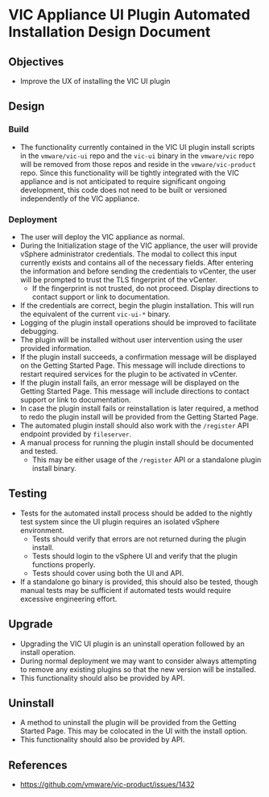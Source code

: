 # VIC Appliance UI Plugin Automated Installation Design Document

## Objectives

- Improve the UX of installing the VIC UI plugin

## Design

### Build

- The functionality currently contained in the VIC UI plugin install scripts in the `vmware/vic-ui` repo and the `vic-ui` binary in the `vmware/vic` repo will be removed from those repos and reside in the `vmware/vic-product` repo. Since this functionality will be tightly integrated with the VIC appliance and is not anticipated to require significant ongoing development, this code does not need to be built or versioned independently of the VIC appliance.

### Deployment

- The user will deploy the VIC appliance as normal.
- During the Initialization stage of the VIC appliance, the user will provide vSphere administrator credentials. The modal to collect this input currently exists and contains all of the necessary fields. After entering the information and before sending the credentials to vCenter, the user will be prompted to trust the TLS fingerprint of the vCenter.
	- If the fingerprint is not trusted, do not proceed. Display directions to contact support or link to documentation. 
- If the credentials are correct, begin the plugin installation. This will run the equivalent of the current `vic-ui-*` binary.
- Logging of the plugin install operations should be improved to facilitate debugging.
- The plugin will be installed without user intervention using the user provided information.
- If the plugin install succeeds, a confirmation message will be displayed on the Getting Started Page. This message will include directions to restart required services for the plugin to be activated in vCenter.
- If the plugin install fails, an error message will be displayed on the Getting Started Page. This message will include directions to contact support or link to documentation.
- In case the plugin install fails or reinstallation is later required, a method to redo the plugin install will be provided from the Getting Started Page. 
- The automated plugin install should also work with the `/register` API endpoint provided by `fileserver`.
- A manual process for running the plugin install should be documented and tested.
	- This may be either usage of the `/register` API or a standalone plugin install binary.

## Testing

- Tests for the automated install process should be added to the nightly test system since the UI
  plugin requires an isolated vSphere environment.
  - Tests should verify that errors are not returned during the plugin install.
  - Tests should login to the vSphere UI and verify that the plugin functions properly.
  - Tests should cover using both the UI and API. 
- If a standalone go binary is provided, this should also be tested, though manual tests may be
  sufficient if automated tests would require excessive engineering effort.

## Upgrade

- Upgrading the VIC UI plugin is an uninstall operation followed by an install operation.
- During normal deployment we may want to consider always attempting to remove any existing plugins
  so that the new version will be installed.
- This functionality should also be provided by API.

## Uninstall

- A method to uninstall the plugin will be provided from the Getting Started Page. This may be
  colocated in the UI with the install option.
- This functionality should also be provided by API.

## References

- https://github.com/vmware/vic-product/issues/1432
